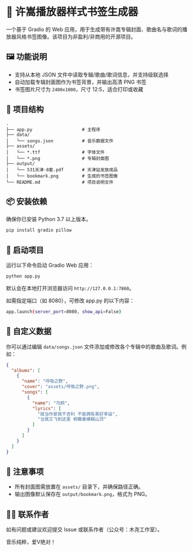 # 🎵 许嵩播放器样式书签生成器

一个基于 Gradio 的 Web 应用，用于生成带有许嵩专辑封面、歌曲名与歌词的播放器风格书签图像。该项目为非盈利/非商用的开源项目。


## 🖼️ 功能说明

- 支持从本地 JSON 文件中读取专辑/歌曲/歌词信息，并支持级联选择
- 自动加载专辑封面图作为书签背景，并输出高清 PNG 书签
- 书签图片尺寸为 `2400x1000`，尺寸 12:5，适合打印或收藏


## 📂 项目结构

```
.
├── app.py                   # 主程序
├── data/
│   └── songs.json           # 音乐数据文件
├── assets/
│   └── *.ttf                # 字体文件
│   └── *.png                # 专辑封面图
├── output/
│   └── 531天津-8套.pdf       # 天津站发放成品
│   └── bookmark.png         # 生成的书签图像
└── README.md                # 项目说明文件
````


## 📦 安装依赖

确保你已安装 Python 3.7 以上版本。

```bash
pip install gradio pillow
````


## 🚀 启动项目

运行以下命令启动 Gradio Web 应用：

```bash
python app.py
```

默认会在本地打开浏览器访问 `http://127.0.0.1:7860`。

如需指定端口（如 8080），可修改 app.py 的以下内容：

```bash
app.launch(server_port=8080, show_api=False)
```


## 📝 自定义数据

你可以通过编辑 `data/songs.json` 文件添加或修改各个专辑中的歌曲及歌词。例如：

```json
{
  "albums": [
    {
      "name": "呼吸之野",
      "cover": "assets/呼吸之野.png",
      "songs": [
        {
          "name": "乌鸦",
          "lyrics": [
            "就当作是我不吉利 不能拥有美好幸运",
            "当我又飞到这里 俯瞰着模糊山顶"
          ]
        }
      ]
    }
  ]
}
```


## 🧩 注意事项

* 所有封面图需放置在 `assets/` 目录下，并确保路径正确。
* 输出图像默认保存在 `output/bookmark.png`，格式为 PNG。


## 🙋‍♂️ 联系作者

如有问题或建议欢迎提交 Issue 或联系作者（公众号：木尧工作室）。

音乐纯粹，爱V绝对！
